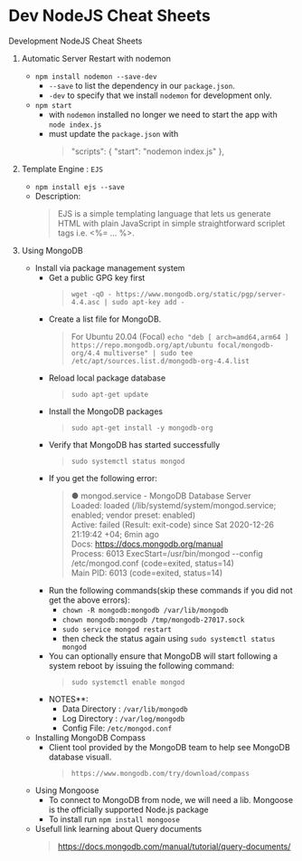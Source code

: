 # Dev NodeJS Cheat Sheets
Development NodeJS Cheat Sheets

1. Automatic Server Restart with nodemon
     *   `npm install nodemon --save-dev`
         +  `--save` to list the dependency in our `package.json`.
         +  `-dev` to specify that we install `nodemon` for development only.
     *    `npm start`
          + with `nodemon` installed no longer we need to start the app with `node index.js`
          + must update the `package.json` with 
               > "scripts": {
               > "start": "nodemon index.js"
               > },

2. Template Engine : `EJS`
    *   `npm install ejs --save`
    *   Description: 
        > EJS is a simple templating language that lets us generate
HTML with plain JavaScript in simple straightforward scriplet tags i.e. <%=
… %>.

3. Using MongoDB
    *   Install via package management system
        +   Get a public GPG key first 
            >   `wget -qO - https://www.mongodb.org/static/pgp/server-4.4.asc | sudo apt-key add -`
        +   Create a list file for MongoDB. 
            >   For Ubuntu 20.04 (Focal) `echo "deb [ arch=amd64,arm64 ] https://repo.mongodb.org/apt/ubuntu focal/mongodb-org/4.4 multiverse" | sudo tee /etc/apt/sources.list.d/mongodb-org-4.4.list`
        +   Reload local package database
            >   `sudo apt-get update`
        +   Install the MongoDB packages
            >   `sudo apt-get install -y mongodb-org`
        +   Verify that MongoDB has started successfully
            >   `sudo systemctl status mongod`
        +   If you get the following error:
            >   ● mongod.service - MongoDB Database Server            
            >   Loaded: loaded (/lib/systemd/system/mongod.service; enabled; vendor preset: enabled)            
            >   Active: failed (Result: exit-code) since Sat 2020-12-26 21:19:42 +04; 6min ago            
            >   Docs: https://docs.mongodb.org/manual            
            >   Process: 6013 ExecStart=/usr/bin/mongod --config /etc/mongod.conf (code=exited, status=14)            
            >   Main PID: 6013 (code=exited, status=14)            
        +   Run the following commands(skip these commands if you did not get the above errors):                
            -   `chown -R mongodb:mongodb /var/lib/mongodb`                        
            -   `chown mongodb:mongodb /tmp/mongodb-27017.sock`
            -   `sudo service mongod restart`
            -   then check the status again using `sudo systemctl status mongod`
        +   You can optionally ensure that MongoDB will start following a system reboot by issuing the following command:
            >   `sudo systemctl enable mongod`
        +   NOTES**:
            +   Data Directory : `/var/lib/mongodb`
            +   Log Directory : `/var/log/mongodb`
            +   Config File:    `/etc/mongod.conf`
    *   Installing MongoDB Compass
        +   Client tool provided by the MongoDB team to help see MongoDB database visuall.
            >   `https://www.mongodb.com/try/download/compass`
    *   Using Mongoose
        +   To connect to MongoDB from node, we will need a lib. Mongoose is the officially supported Node.js package
        +   To install run `npm install mongoose`
    *   Usefull link learning about Query documents
        >   https://docs.mongodb.com/manual/tutorial/query-documents/
